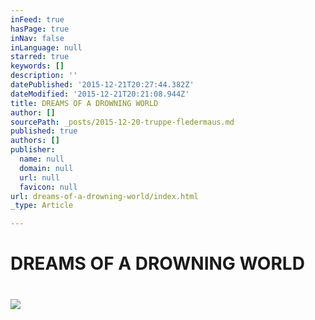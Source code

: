 ```yaml
---
inFeed: true
hasPage: true
inNav: false
inLanguage: null
starred: true
keywords: []
description: ''
datePublished: '2015-12-21T20:27:44.382Z'
dateModified: '2015-12-21T20:21:08.944Z'
title: DREAMS OF A DROWNING WORLD
author: []
sourcePath: _posts/2015-12-20-truppe-fledermaus.md
published: true
authors: []
publisher:
  name: null
  domain: null
  url: null
  favicon: null
url: dreams-of-a-drowning-world/index.html
_type: Article

---
```

# DREAMS OF A DROWNING WORLD

# ![](https://the-grid-user-content.s3-us-west-2.amazonaws.com/cbbc3a1d-acdb-419c-86da-b750dd261ff7.jpg)